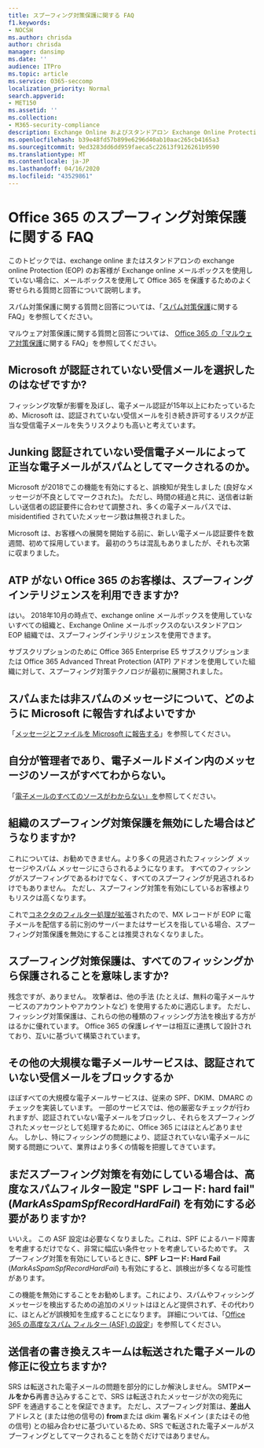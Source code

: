```yaml
---
title: スプーフィング対策保護に関する FAQ
f1.keywords:
- NOCSH
ms.author: chrisda
author: chrisda
manager: dansimp
ms.date: ''
audience: ITPro
ms.topic: article
ms.service: O365-seccomp
localization_priority: Normal
search.appverid:
- MET150
ms.assetid: ''
ms.collection:
- M365-security-compliance
description: Exchange Online およびスタンドアロン Exchange Online Protection (EOP) での管理者についてよく寄せられる質問と回答。
ms.openlocfilehash: b39e48fd57b899e6296d40ab10aac265cb4165a3
ms.sourcegitcommit: 9ed3283dd6dd959faeca5c22613f9126261b9590
ms.translationtype: MT
ms.contentlocale: ja-JP
ms.lasthandoff: 04/16/2020
ms.locfileid: "43529861"
---
```

# <a name="anti-spoofing-protection-faq-in-office-365"></a>Office 365 のスプーフィング対策保護に関する FAQ

このトピックでは、exchange online またはスタンドアロンの exchange online Protection (EOP) のお客様が Exchange online メールボックスを使用していない場合に、メールボックスを使用して Office 365 を保護するためのよく寄せられる質問と回答について説明します。

スパム対策保護に関する質問と回答については、「[スパム対策保護](anti-spam-protection-faq.md)に関する FAQ」を参照してください。

マルウェア対策保護に関する質問と回答については、 [Office 365 の「マルウェア対策保護](anti-malware-protection-faq-eop.md)に関する FAQ」を参照してください。

## <a name="why-did-microsoft-choose-to-junk-unauthenticated-inbound-email"></a>Microsoft が認証されていない受信メールを選択したのはなぜですか?

フィッシング攻撃が影響を及ぼし、電子メール認証が15年以上にわたっているため、Microsoft は、認証されていない受信メールを引き続き許可するリスクが正当な受信電子メールを失うリスクよりも高いと考えています。

## <a name="does-junking-unauthenticated-inbound-email-cause-legitimate-email-to-be-marked-as-spam"></a>Junking 認証されていない受信電子メールによって正当な電子メールがスパムとしてマークされるのか。

Microsoft が2018でこの機能を有効にすると、誤検知が発生しました (良好なメッセージが不良としてマークされた)。 ただし、時間の経過と共に、送信者は新しい送信者の認証要件に合わせて調整され、多くの電子メールパスでは、misidentified されていたメッセージ数は無視されました。

Microsoft は、お客様への展開を開始する前に、新しい電子メール認証要件を数週間、初めて採用しています。 最初のうちは混乱もありましたが、それも次第に収まりました。

## <a name="is-spoof-intelligence-available-to-office-365-customers-without-atp"></a>ATP がない Office 365 のお客様は、スプーフィングインテリジェンスを利用できますか?

はい。 2018年10月の時点で、exchange online メールボックスを使用していないすべての組織と、Exchange Online メールボックスのないスタンドアロン EOP 組織では、スプーフィングインテリジェンスを使用できます。

サブスクリプションのために Office 365 Enterprise E5 サブスクリプションまたは Office 365 Advanced Threat Protection (ATP) アドオンを使用していた組織に対して、スプーフィング対策テクノロジが最初に展開されました。

## <a name="how-can-i-report-spam-or-non-spam-messages-back-to-microsoft"></a>スパムまたは非スパムのメッセージについて、どのように Microsoft に報告すればよいですか

「[メッセージとファイルを Microsoft に報告する](report-junk-email-messages-to-microsoft.md)」を参照してください。

## <a name="im-an-admin-and-i-dont-know-all-of-sources-for-messages-in-my-email-domain"></a>自分が管理者であり、電子メールドメイン内のメッセージのソースがすべてわからない。

「[電子メールのすべてのソースがわからない」を](email-validation-and-authentication.md#you-dont-know-all-sources-for-your-email)参照してください。

## <a name="what-happens-if-i-disable-anti-spoofing-protection-for-my-organization"></a>組織のスプーフィング対策保護を無効にした場合はどうなりますか?

これについては、お勧めできません。より多くの見逃されたフィッシング メッセージやスパム メッセージにさらされるようになります。 すべてのフィッシングがスプーフィングであるわけでなく、すべてのスプーフィングが見逃されるわけでもありません。 ただし、スプーフィング対策を有効にしているお客様よりもリスクは高くなります。

これで[コネクタのフィルター処理が拡張](https://docs.microsoft.com/exchange/mail-flow-best-practices/use-connectors-to-configure-mail-flow/enhanced-filtering-for-connectors)されたので、MX レコードが EOP に電子メールを配信する前に別のサーバーまたはサービスを指している場合、スプーフィング対策保護を無効にすることは推奨されなくなりました。

## <a name="does-anti-spoofing-protection-mean-i-will-be-protected-from-all-phishing"></a>スプーフィング対策保護は、すべてのフィッシングから保護されることを意味しますか?

残念ですが、ありません。 攻撃者は、他の手法 (たとえば、無料の電子メールサービスのアカウントやアカウントなど) を使用するために適応します。 ただし、フィッシング対策保護は、これらの他の種類のフィッシング方法を検出する方がはるかに優れています。 Office 365 の保護レイヤーは相互に連携して設計されており、互いに基づいて構築されています。

## <a name="do-other-large-email-services-block-unauthenticated-inbound-email"></a>その他の大規模な電子メールサービスは、認証されていない受信メールをブロックするか

ほぼすべての大規模な電子メールサービスは、従来の SPF、DKIM、DMARC のチェックを実装しています。 一部のサービスでは、他の厳密なチェックが行われますが、認証されていない電子メールをブロックし、それらをスプーフィングされたメッセージとして処理するために、Office 365 にはほとんどありません。 しかし、特にフィッシングの問題により、認証されていない電子メールに関する問題について、業界はより多くの情報を把握してきています。

## <a name="do-i-still-need-to-enable-the-advanced-spam-filter-setting-spf-record-hard-fail-_markasspamspfrecordhardfail_-if-i-enable-anti-spoofing"></a>まだスプーフィング対策を有効にしている場合は、高度なスパムフィルター設定 "SPF レコード: hard fail" (_MarkAsSpamSpfRecordHardFail_) を有効にする必要がありますか?

いいえ。 この ASF 設定は必要なくなりました。これは、SPF によるハード障害を考慮するだけでなく、非常に幅広い条件セットを考慮しているためです。 スプーフィング対策を有効にしているときに、**SPF レコード: Hard Fail** (_MarkAsSpamSpfRecordHardFail_) も有効にすると、誤検出が多くなる可能性があります。

この機能を無効にすることをお勧めします。これにより、スパムやフィッシングメッセージを検出するための追加のメリットはほとんど提供されず、その代わりに、ほとんどが誤検知を生成することになります。 詳細については、「[Office 365 の高度なスパム フィルター (ASF) の設定](advanced-spam-filtering-asf-options.md)」を参照してください。

## <a name="does-sender-rewriting-scheme-help-fix-forwarded-email"></a>送信者の書き換えスキームは転送された電子メールの修正に役立ちますか?

SRS は転送された電子メールの問題を部分的にしか解決しません。 SMTP**メールをから**再書き込みすることで、SRS は転送されたメッセージが次の宛先に SPF を通過することを保証できます。 ただし、スプーフィング対策は、**差出人**アドレスと (または他の信号の) **from**または dkim 署名ドメイン (またはその他の信号) との組み合わせに基づいているため、SRS で転送された電子メールがスプーフィングとしてマークされることを防ぐだけではありません。
